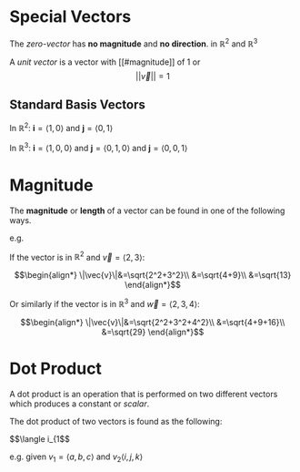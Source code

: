 # Special Vectors

The *zero-vector* has **no magnitude** and **no direction**. in $\mathbb{R}^2$ and $\mathbb{R}^3$

A *unit vector* is a vector with [[#magnitude]] of 1 or $$||\vec{v}||=1$$

## Standard Basis Vectors

In $\mathbb{R}^2$:  $\textbf{i}=\langle1,0\rangle$ and $\textbf{j}=\langle0,1\rangle$

In $\mathbb{R}^3$:  $\textbf{i}=\langle1,0,0\rangle$ and $\textbf{j}=\langle0,1,0\rangle$ and $\textbf{j}=\langle0,0,1\rangle$

# Magnitude

The **magnitude** or  **length** of a vector can be found in one of the following ways.

e.g.

If the vector is in $\mathbb{R}^2$ and $\vec{v}=\langle2,3\rangle$:

$$\begin{align*}
\|\vec{v}\|&=\sqrt{2^2+3^2}\\
&=\sqrt{4+9}\\
&=\sqrt{13}
\end{align*}$$

Or similarly if the vector is in  $\mathbb{R}^3$ and $\vec{w}=\langle2,3,4\rangle$:

$$\begin{align*}
\|\vec{v}\|&=\sqrt{2^2+3^2+4^2}\\
&=\sqrt{4+9+16}\\
&=\sqrt{29}
\end{align*}$$

# Dot Product

A dot product is an operation that is performed on two different vectors which produces a constant or *scalar*.

The dot product of two vectors is found as the following: 

$$\langle i_{1$$

e.g. given $v_1=\langle a,b,c\rangle$ and $v_{2}\langle i,j,k\rangle$ 

	